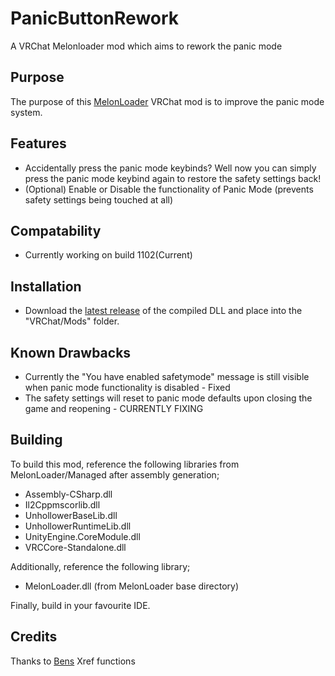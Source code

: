 # PanicButtonRework
A VRChat Melonloader mod which aims to rework the panic mode 

## Purpose
The purpose of this [MelonLoader](https://github.com/LavaGang/MelonLoader) VRChat mod is to improve the panic mode system.

## Features
* Accidentally press the panic mode keybinds? Well now you can simply press the panic mode keybind again to restore the safety settings back!
* (Optional) Enable or Disable the functionality of Panic Mode (prevents safety settings being touched at all)

## Compatability
* Currently working on build 1102(Current)

## Installation
* Download the [latest release](https://github.com/Kiokuu/PanicButtonRework/releases/latest) of the compiled DLL and place into the "VRChat/Mods" folder.

## Known Drawbacks
* Currently the "You have enabled safetymode" message is still visible when panic mode functionality is disabled - Fixed
* The safety settings will reset to panic mode defaults upon closing the game and reopening - CURRENTLY FIXING

## Building
To build this mod, reference the following libraries from MelonLoader/Managed after assembly generation;
* Assembly-CSharp.dll
* Il2Cppmscorlib.dll
* UnhollowerBaseLib.dll
* UnhollowerRuntimeLib.dll
* UnityEngine.CoreModule.dll
* VRCCore-Standalone.dll

Additionally, reference the following library;
* MelonLoader.dll (from MelonLoader base directory)

Finally, build in your favourite IDE.

## Credits
Thanks to [Bens](https://github.com/BenjaminZehowlt) Xref functions
